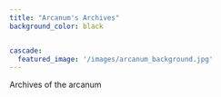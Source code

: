 ```yaml
---
title: "Arcanum's Archives"
background_color: black


cascade:
  featured_image: '/images/arcanum_background.jpg'
---
```


Archives of the arcanum

